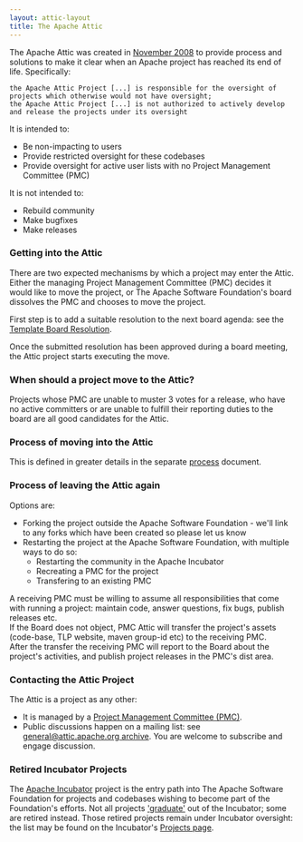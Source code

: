 ```yaml
---
layout: attic-layout
title: The Apache Attic
---
```

The Apache Attic was created in
[November 2008](https://www.apache.org/foundation/records/minutes/2008/board_minutes_2008_11_19.txt)
to provide process and solutions to make it clear when an Apache project has reached its
end of life. Specifically:

```
the Apache Attic Project [...] is responsible for the oversight of projects which otherwise would not have oversight;
the Apache Attic Project [...] is not authorized to actively develop and release the projects under its oversight
```

It is intended to:
  - Be non-impacting to users
  - Provide restricted oversight for these codebases
  - Provide oversight for active user lists with no Project Management Committee (PMC)
  
It is not intended to:
  - Rebuild community
  - Make bugfixes
  - Make releases

### Getting into the Attic
There are two expected mechanisms by which a project may enter the Attic. Either the managing
Project Management Committee (PMC) decides it would like to move the project, or The
Apache Software Foundation's board dissolves the PMC and chooses to move the project.

First step is to add a suitable resolution to the next board agenda: see the
[Template Board Resolution](resolution.html).

Once the submitted resolution has been approved during a board meeting, the Attic project starts
executing the move.

### When should a project move to the Attic?
Projects whose PMC are unable to muster 3 votes for a release, who have no active committers or
are unable to fulfill their reporting duties to the board are all good candidates for the Attic.

### Process of moving into the Attic
This is defined in greater details in the separate [process](process.html) document.

### Process of leaving the Attic again

Options are:
  - Forking the project outside the Apache Software Foundation - we'll link to any forks which
    have been created so please let us know
  - Restarting the project at the Apache Software Foundation, with multiple ways to do so:
    - Restarting the community in the Apache Incubator
    - Recreating a PMC for the project
    - Transfering to an existing PMC

A receiving PMC must be willing to assume all responsibilities that come
with running a project: maintain code, answer questions, fix bugs,
publish releases etc.\
If the Board does not object, PMC Attic will transfer the project's
assets (code-base, TLP website, maven group-id etc) to the receiving PMC.\
After the transfer the receiving PMC will report to the Board about the
project's activities, and publish project releases in the PMC's dist area.

### Contacting the Attic Project

The Attic is a project as any other:

  - It is managed by a [Project Management Committee (PMC)](https://projects.apache.org/committee.html?attic).
  - Public discussions happen on a mailing list: see
     [general@attic.apache.org archive](https://lists.apache.org/list.html?general@attic.apache.org).
    You are welcome to subscribe and engage discussion.
    
### Retired Incubator Projects
The [Apache Incubator](https://incubator.apache.org/) project is the entry path into
The Apache Software Foundation for projects and codebases wishing to become part of
the Foundation's efforts. 
Not all projects ['graduate'](https://incubator.apache.org/cookbook/#graduation_vote)
out of the Incubator; some are retired instead. Those retired projects remain under Incubator
oversight: the list may be found on the Incubator's
[Projects page](https://incubator.apache.org/projects/index.html#retired).